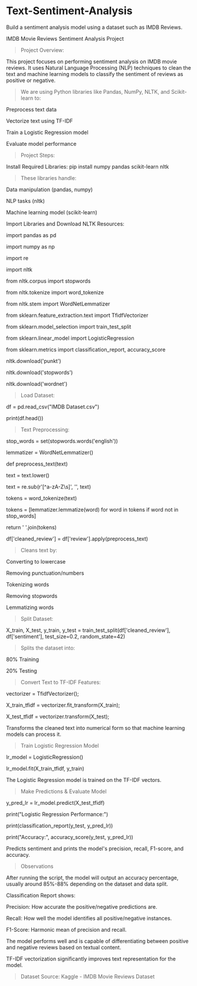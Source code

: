 # Text-Sentiment-Analysis

Build a sentiment analysis model using a dataset such as IMDB Reviews.

IMDB Movie Reviews Sentiment Analysis Project

>Project Overview:

This project focuses on performing sentiment analysis on IMDB movie reviews. It uses Natural Language Processing (NLP) techniques to clean the text and machine learning models to classify the sentiment of reviews as positive or negative.

>We are using Python libraries like Pandas, NumPy, NLTK, and Scikit-learn to:

Preprocess text data

Vectorize text using TF-IDF

Train a Logistic Regression model

Evaluate model performance

>Project Steps:

Install Required Libraries:
pip install numpy pandas scikit-learn nltk

>These libraries handle:

Data manipulation (pandas, numpy)

NLP tasks (nltk)

Machine learning model (scikit-learn)

Import Libraries and Download NLTK Resources:

import pandas as pd

import numpy as np

import re

import nltk

from nltk.corpus import stopwords

from nltk.tokenize import word_tokenize

from nltk.stem import WordNetLemmatizer

from sklearn.feature_extraction.text import TfidfVectorizer

from sklearn.model_selection import train_test_split

from sklearn.linear_model import LogisticRegression

from sklearn.metrics import classification_report, accuracy_score

nltk.download('punkt')

nltk.download('stopwords')

nltk.download('wordnet')

>Load Dataset: 

df = pd.read_csv("IMDB Dataset.csv")

print(df.head())


>Text Preprocessing:

stop_words = set(stopwords.words('english'))

lemmatizer = WordNetLemmatizer()

def preprocess_text(text)
    
  text = text.lower()
    
  text = re.sub(r'[^a-zA-Z\s]', '', text)
    
  tokens = word_tokenize(text)
    
  tokens = [lemmatizer.lemmatize(word) for word in tokens if word not in stop_words]
    
  return ' '.join(tokens)

df['cleaned_review'] = df['review'].apply(preprocess_text)

>Cleans text by:

Converting to lowercase

Removing punctuation/numbers

Tokenizing words

Removing stopwords

Lemmatizing words

>Split Dataset:

X_train, X_test, y_train, y_test = train_test_split(df['cleaned_review'], df['sentiment'], test_size=0.2, random_state=42)

>Splits the dataset into:

80% Training

20% Testing

>Convert Text to TF-IDF Features:

vectorizer = TfidfVectorizer();

X_train_tfidf = vectorizer.fit_transform(X_train);

X_test_tfidf = vectorizer.transform(X_test);

Transforms the cleaned text into numerical form so that machine learning models can process it.

>Train Logistic Regression Model

lr_model = LogisticRegression()

lr_model.fit(X_train_tfidf, y_train)

The Logistic Regression model is trained on the TF-IDF vectors.

>Make Predictions & Evaluate Model

y_pred_lr = lr_model.predict(X_test_tfidf)

print("Logistic Regression Performance:")

print(classification_report(y_test, y_pred_lr))

print("Accuracy:", accuracy_score(y_test, y_pred_lr))

Predicts sentiment and prints the model's precision, recall, F1-score, and accuracy.

> Observations

After running the script, the model will output an accuracy percentage, usually around 85%-88% depending on the dataset and data split.

Classification Report shows:

Precision: How accurate the positive/negative predictions are.

Recall: How well the model identifies all positive/negative instances.

F1-Score: Harmonic mean of precision and recall.

The model performs well and is capable of differentiating between positive and negative reviews based on textual content.

TF-IDF vectorization significantly improves text representation for the model.

>Dataset Source: Kaggle - IMDB Movie Reviews Dataset
